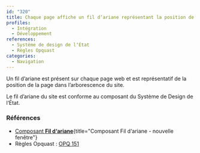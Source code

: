 ```yaml
---
id: "320"
title: Chaque page affiche un fil d‘ariane représentant la position de la page dans l’arborescence du site.
profiles:
  - Intégration
  - Développement
references:
  - Système de design de l‘État
  - Règles Opquast
categories:
  - Navigation
---
```


Un fil d’ariane est présent sur chaque page web et est représentatif de la position de la page dans l’arborescence du site.

Le fil d’ariane du site est conforme au composant du Système de Design de l‘État.


### Références

* [Composant **Fil d‘ariane**](https://www.systeme-de-design.gouv.fr/elements-d-interface/composants/fil-d-ariane){title="Composant Fil d‘ariane - nouvelle fenêtre"}
* Règles Opquast : [OPQ 151](https://checklists.opquast.com/fr/assurance-qualite-web/chaque-page-affiche-une-information-permettant-de-connaitre-son-emplacement-dans-larborescence-du-site)

